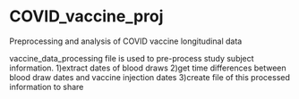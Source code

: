 # COVID_vaccine_proj
Preprocessing and analysis of COVID vaccine longitudinal data

vaccine_data_processing file is used to pre-process study subject information. 1)extract dates of blood draws 2)get time differences between blood draw dates and vaccine injection dates 3)create file of this processed information to share
